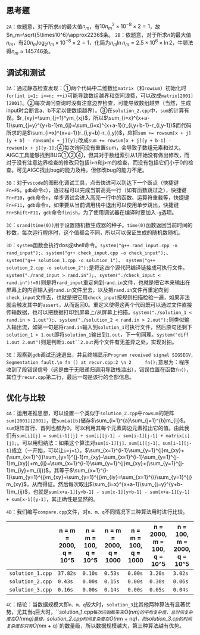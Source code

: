 ## 思考题

`2A`：依题意，对于所求$n$的最大值$n_m$，有$10n_m{^2}\times10^{-8}\times2=1$，故$n_m=\sqrt{5\times10^6}\approx2236$条。
`2B`：依题意，对于所求$n$的最大值$n_m$，有$20n_m\log_2{n_m}\times10^{-8}\times2=1$，化简为$n_m\ln{n_m}=2.5\times10^6 \times\ln2$，牛顿法得$n_m\approx145746$条。

## 调试和测试

`3A`：通过静态检查发现：①两个代码中二维数组`matrix`（和`rowsum`）初始化时`for(int i=1; i<=n; ++i)`可能导致数组越界和空间浪费，可以改成`matrix[2001][2001]`。②每次询问查询时没有注意边界检查，可能导致数组越界（当然，生成input时会断言a、b不足以使数组越界）。③在`solution_2.cpp`中，`sum`的计算有误。$r_{xy}=\sum_{j=1}^ym_{xj}$，所以$\sum_{i=x}^{x+a-1}\sum_{j=y}^{y+b-1}m_{ij}=\sum_{i=x}^{x+a-1}(r_{i,y+b-1}-r_{i,y-1})$而代码所求的是$\sum_{i=x}^{x+a-1}(r_{i,y+b}-r_{i,y})$，应把`sum += rowsum[x + j][y + b] - rowsum[x + j][y];`改成`sum += rowsum[x + j][y + b-1] - rowsum[x + j][y-1];`④每次询问没有重置sum，会导致子数组元素和过大。AIGC工具能够找到BUG①②④，但其对于数组索引从1开始没有做出修改，而对于没有注意边界检查的修改只包括i>n和j>m的检查，而没有包括它们小于0的检查。可见AIGC找出bug的能力及格，但修改bug的能力不足。

`3B`：对于`vscode`的图形化调试工具，点击快进可以到达下一个断点（快捷键`Fn+F5`，`gdb`命令`c`），逐过程可以完成当前高亮一行（如有函数跳过之），快捷键`Fn+F10`，`gdb`命令`n`，单步调试会进入高亮一行中的函数、运算符重载等，快捷键`Fn+F11`，`gdb`命令`s`，如果要从当前调用栈中退出可以使用单步跳出，快捷键`Fn+Shift+F11`，`gdb`命令`finish`，为了使用调试器在编译时要加入`-g`选项。

`3C`：`srand(time(0))`用于设置随机数生成器的种子。`time(0)`函数返回当前时间的秒数，每次运行程序时，这个值都会不同，所以可以保证生成的随机数随机。

`3D`：`system`函数会执行dos或shell命令。`system("g++ rand_input.cpp -o rand_input");`、`system("g++ check_input.cpp -o check_input");`、 `system("g++ solution_1.cpp -o solution_1")`、` system("g++ solution_2.cpp -o solution_2");`是将这四个源代码编译链接成可执行文件。`system("./rand_input > rand.in");`、`system("./check_input < rand.in")!=0)`则是将`rand_input`重定向到`rand.in`文件，也就是把它本来输出在屏幕上的内容输入到`rand.in`文件里去，以及把`rand.in`文件再重定向到`check_input`文件去，也就是把它用`check_input`按规则扫描检验一遍，如果非法就会触发其中的`assert`，从而返回0。重定义使得这两个代码既可以通过文件直接传输数据，也可以把数据打印到屏幕上/从屏幕上扫描。`system("./solution_1 < rand.in > 1.out");`、`system("./solution_2 < rand.in > 2.out");`则类似输入输出流，如第一句是将`rand.in`输入到`solution_1`可执行文件，然后原句还剩下`solution_1 > 1.out`即将`solution_1`输出到`1.out`，下一句同理。`system("diff 1.out 2.out")`则是判断`1.out``2.out`两个文件有无差异之处，实现对拍。

`3E`：观察到`gdb`调试迅速退出，并且终端显示`Program received signal SIGSEGV, Segmentation fault.\n fn () at recur.cpp:2 \n 2		fn();`意思为：程序收到了段错误信号（这是由于无限递归调用导致栈溢出），错误位置在函数`fn()`，其位于`recur.cpp`第二行，最后一句是该行的全部信息。

## 优化与比较

`4A`：运用递推思想，可以设置一个类似于`solution_2.cpp`中`rowsum`的矩阵`sum[2001][2001]`，使`sum[a][b]`储存$\sum_{i=1}^{a}\sum_{j=1}^{b}m_{ij}$。`sum`矩阵首行、首列也都为0，可以利用其每个元素周边元素推出它的值。由此我们有`sum[i][j] = sum[i-1][j] + sum[i][j-1] - sum[i-1][j-1] + matrix[i][j];`。可以用归纳法：如果这个算法对`sum[i-1][j]、sum[i][j-1]、sum[i-1][j-1]`成立（一开始，可以让`i=j=1`），$\sum_{x=1}^{i-1}\sum_{y=1}^{j}m_{xy}+(\sum_{x=1}^{i}\sum_{y=1}^{j-1}m_{xy}-\sum_{x=1}^{i-1}\sum_{y=1}^{j-1}m_{xy})+m_{ij}=\sum_{x=1}^{i-1}\sum_{y=1}^{j}m_{xy}+(\sum_{y=1}^{j-1}m_{iy}+m_{ij})$，其等于$\sum_{x=1}^{i-1}\sum_{y=1}^{j}m_{xy}+\sum_{y=1}^{j}m_{iy}=\sum_{x=1}^{i}\sum_{y=1}^{j}m_{xy}$，从而得证。然后每次取出$\sum_{i=x}^{x+a-1}\sum_{j=y}^{y+b-1}m_{ij}$，也就是`sum[x+a-1][y+b-1] - sum[x-1][y+b-1] - sum[x+a-1][y-1] + sum[x-1][y-1]`，其正确性是显然的。

`4B`：我们编写`compare.cpp`文件，对`n、m、q`不同情况下三种算法用时进行比较。

|                  | n = m = 2000, q = 10^5 | n = m = 100, q = 10^5 | n = m = 2000, q = 1000 | n = m = 100, q = 1000 | n = 2000, m = 100, q = 10^5 | n = 100, m = 2000, q = 10^5 |
| ---------------- | ---------------------- | --------------------- | ---------------------- | --------------------- | --------------------------- | --------------------------- |
| `solution_1.cpp` | `37.82s`               | `0.10s`               | `0.53s`                | `0.00s`               | `3.20s`                     | `3.02s`                     |
| `solution_2.cpp` | `0.43s`                | `0.00s`               | `0.15s`                | `0.00s`               | `0.30s`                     | `0.06s`                     |
| `solution_3.cpp` | `0.16s`                | `0.00s`               | `0.14s`                | `0.00s`               | `0.05s`                     | `0.04s`                     |

`4C`：结论：当数据规模大即`n、m、q`较大时，`solution_3`比其他两种算法有显著优势，尤其当`q`巨大时，``solution_1.cpp`每次问询都带来`O(n*m)`的平均复杂度，总时间复杂度在`O(n*m*q)`量级，`solution_2.cpp`时间复杂度在`O(n*m + n*q)`，而`solution_3.cp`的时间复杂度却只有`O(n*m + q)`的数量级，所以数据规模越大，第三种算法越有优势。
